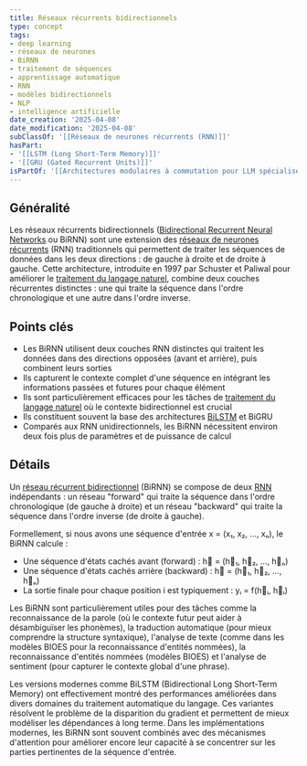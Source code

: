 ```yaml
---
title: Réseaux récurrents bidirectionnels
type: concept
tags:
- deep learning
- réseaux de neurones
- BiRNN
- traitement de séquences
- apprentissage automatique
- RNN
- modèles bidirectionnels
- NLP
- intelligence artificielle
date_creation: '2025-04-08'
date_modification: '2025-04-08'
subClassOf: '[[Réseaux de neurones récurrents (RNN)]]'
hasPart:
- '[[LSTM (Long Short-Term Memory)]]'
- '[[GRU (Gated Recurrent Units)]]'
isPartOf: '[[Architectures modulaires à commutation pour LLM spécialisés]]'
---
```

## Généralité

Les réseaux récurrents bidirectionnels ([Bidirectional Recurrent Neural Networks](https://fr.wikipedia.org/wiki/Réseau_de_neurones_récurrents) ou BiRNN) sont une extension des [réseaux de neurones récurrents](https://fr.wikipedia.org/wiki/Réseau_de_neurones_récurrents) (RNN) traditionnels qui permettent de traiter les séquences de données dans les deux directions : de gauche à droite et de droite à gauche. Cette architecture, introduite en 1997 par Schuster et Paliwal pour améliorer le [traitement du langage naturel](https://fr.wikipedia.org/wiki/Traitement_automatique_du_langage_naturel), combine deux couches récurrentes distinctes : une qui traite la séquence dans l'ordre chronologique et une autre dans l'ordre inverse.

## Points clés

- Les BiRNN utilisent deux couches RNN distinctes qui traitent les données dans des directions opposées (avant et arrière), puis combinent leurs sorties
- Ils capturent le contexte complet d'une séquence en intégrant les informations passées et futures pour chaque élément
- Ils sont particulièrement efficaces pour les tâches de [traitement du langage naturel](https://fr.wikipedia.org/wiki/Traitement_automatique_du_langage_naturel) où le contexte bidirectionnel est crucial
- Ils constituent souvent la base des architectures [BiLSTM](https://fr.wikipedia.org/wiki/R%C3%A9seau_de_neurones_r%C3%A9current_%C3%A0_m%C3%A9moire_long_terme) et BiGRU
- Comparés aux RNN unidirectionnels, les BiRNN nécessitent environ deux fois plus de paramètres et de puissance de calcul

## Détails

Un [réseau récurrent bidirectionnel](https://fr.wikipedia.org/wiki/R%C3%A9seau_de_neurones_r%C3%A9current_bidirectionnel) (BiRNN) se compose de deux [RNN](https://fr.wikipedia.org/wiki/R%C3%A9seau_de_neurones_r%C3%A9current) indépendants : un réseau "forward" qui traite la séquence dans l'ordre chronologique (de gauche à droite) et un réseau "backward" qui traite la séquence dans l'ordre inverse (de droite à gauche).

Formellement, si nous avons une séquence d'entrée x = (x₁, x₂, ..., xₙ), le BiRNN calcule :
- Une séquence d'états cachés avant (forward) : h⃗ = (h⃗₁, h⃗₂, ..., h⃗ₙ)
- Une séquence d'états cachés arrière (backward) : h⃖ = (h⃖₁, h⃖₂, ..., h⃖ₙ)
- La sortie finale pour chaque position i est typiquement : yᵢ = f(h⃗ᵢ, h⃖ᵢ)

Les BiRNN sont particulièrement utiles pour des tâches comme la reconnaissance de la parole (où le contexte futur peut aider à désambiguïser les phonèmes), la traduction automatique (pour mieux comprendre la structure syntaxique), l'analyse de texte (comme dans les modèles BIOES pour la reconnaissance d'entités nommées), la reconnaissance d'entités nommées (modèles BIOES) et l'analyse de sentiment (pour capturer le contexte global d'une phrase).

Les versions modernes comme BiLSTM (Bidirectional Long Short-Term Memory) ont effectivement montré des performances améliorées dans divers domaines du traitement automatique du langage. Ces variantes résolvent le problème de la disparition du gradient et permettent de mieux modéliser les dépendances à long terme. Dans les implémentations modernes, les BiRNN sont souvent combinés avec des mécanismes d'attention pour améliorer encore leur capacité à se concentrer sur les parties pertinentes de la séquence d'entrée.